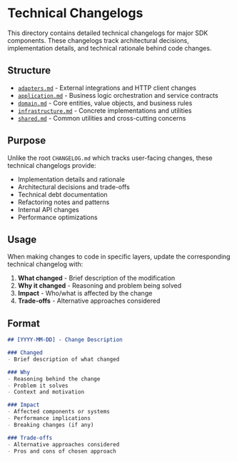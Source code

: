 # Technical Changelogs

This directory contains detailed technical changelogs for major SDK components. These changelogs track architectural decisions, implementation details, and technical rationale behind code changes.

## Structure

- [`adapters.md`](./adapters.md) - External integrations and HTTP client changes
- [`application.md`](./application.md) - Business logic orchestration and service contracts
- [`domain.md`](./domain.md) - Core entities, value objects, and business rules
- [`infrastructure.md`](./infrastructure.md) - Concrete implementations and utilities
- [`shared.md`](./shared.md) - Common utilities and cross-cutting concerns

## Purpose

Unlike the root `CHANGELOG.md` which tracks user-facing changes, these technical changelogs provide:

- Implementation details and rationale
- Architectural decisions and trade-offs
- Technical debt documentation
- Refactoring notes and patterns
- Internal API changes
- Performance optimizations

## Usage

When making changes to code in specific layers, update the corresponding technical changelog with:

1. **What changed** - Brief description of the modification
2. **Why it changed** - Reasoning and problem being solved
3. **Impact** - Who/what is affected by the change
4. **Trade-offs** - Alternative approaches considered

## Format

```markdown
## [YYYY-MM-DD] - Change Description

### Changed
- Brief description of what changed

### Why
- Reasoning behind the change
- Problem it solves
- Context and motivation

### Impact
- Affected components or systems
- Performance implications
- Breaking changes (if any)

### Trade-offs
- Alternative approaches considered
- Pros and cons of chosen approach
```